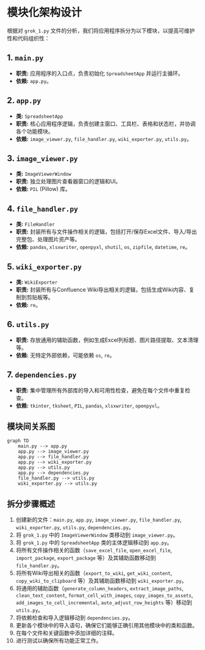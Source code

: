 # 模块化架构设计

根据对 `grok_1.py` 文件的分析，我们将应用程序拆分为以下模块，以提高可维护性和代码组织性：

## 1. `main.py`

*   **职责:** 应用程序的入口点，负责初始化 `SpreadsheetApp` 并运行主循环。
*   **依赖:** `app.py`。

## 2. `app.py`

*   **类:** `SpreadsheetApp`
*   **职责:** 核心应用程序逻辑，负责创建主窗口、工具栏、表格和状态栏，并协调各个功能模块。
*   **依赖:** `image_viewer.py`, `file_handler.py`, `wiki_exporter.py`, `utils.py`。

## 3. `image_viewer.py`

*   **类:** `ImageViewerWindow`
*   **职责:** 独立处理图片查看器窗口的逻辑和UI。
*   **依赖:** `PIL` (Pillow) 库。

## 4. `file_handler.py`

*   **类:** `FileHandler`
*   **职责:** 封装所有与文件操作相关的逻辑，包括打开/保存Excel文件、导入/导出完整包、处理图片资产等。
*   **依赖:** `pandas`, `xlsxwriter`, `openpyxl`, `shutil`, `os`, `zipfile`, `datetime`, `re`。

## 5. `wiki_exporter.py`

*   **类:** `WikiExporter`
*   **职责:** 封装所有与Confluence Wiki导出相关的逻辑，包括生成Wiki内容、复制到剪贴板等。
*   **依赖:** `re`。

## 6. `utils.py`

*   **职责:** 存放通用的辅助函数，例如生成Excel列标题、图片路径提取、文本清理等。
*   **依赖:** 无特定外部依赖，可能依赖 `os`, `re`。

## 7. `dependencies.py`

*   **职责:** 集中管理所有外部库的导入和可用性检查，避免在每个文件中重复检查。
*   **依赖:** `tkinter`, `tksheet`, `PIL`, `pandas`, `xlsxwriter`, `openpyxl`。

## 模块间关系图

```mermaid
graph TD
    main.py --> app.py
    app.py --> image_viewer.py
    app.py --> file_handler.py
    app.py --> wiki_exporter.py
    app.py --> utils.py
    app.py --> dependencies.py
    file_handler.py --> utils.py
    wiki_exporter.py --> utils.py
```

## 拆分步骤概述

1.  创建新的文件：`main.py`, `app.py`, `image_viewer.py`, `file_handler.py`, `wiki_exporter.py`, `utils.py`, `dependencies.py`。
2.  将 `grok_1.py` 中的 `ImageViewerWindow` 类移动到 `image_viewer.py`。
3.  将 `grok_1.py` 中的 `SpreadsheetApp` 类的主体逻辑移动到 `app.py`。
4.  将所有文件操作相关的函数（`save_excel_file`, `open_excel_file`, `import_package`, `export_package` 等）及其辅助函数移动到 `file_handler.py`。
5.  将所有Wiki导出相关的函数（`export_to_wiki`, `get_wiki_content`, `copy_wiki_to_clipboard` 等）及其辅助函数移动到 `wiki_exporter.py`。
6.  将通用的辅助函数（`generate_column_headers`, `extract_image_paths`, `clean_text_content`, `format_cell_with_images`, `copy_images_to_assets`, `add_images_to_cell_incremental`, `auto_adjust_row_heights` 等）移动到 `utils.py`。
7.  将依赖检查和导入逻辑移动到 `dependencies.py`。
8.  更新各个模块中的导入语句，确保它们能够正确引用其他模块中的类和函数。
9.  在每个文件和关键函数中添加详细的注释。
10. 进行测试以确保所有功能正常工作。


